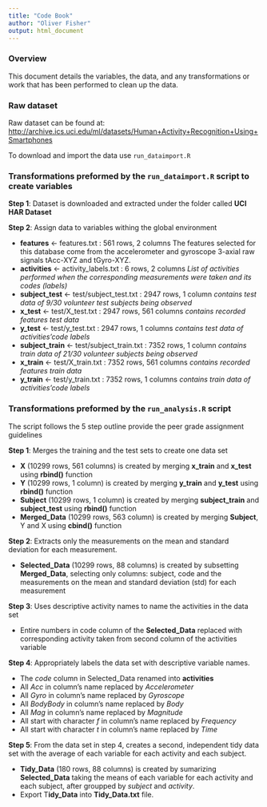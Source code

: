 ```yaml
---
title: "Code Book"
author: "Oliver Fisher"
output: html_document
---
```


### Overview
This document details the variables, the data, and any transformations or work that has been performed to clean up the data.

### Raw dataset
Raw dataset can be found at: 
  http://archive.ics.uci.edu/ml/datasets/Human+Activity+Recognition+Using+Smartphones
  
To download and import the data use ```run_dataimport.R```

### Transformations preformed by the ```run_dataimport.R``` script to create variables 
**Step 1**: Dataset is downloaded and extracted under the folder called **UCI HAR Dataset**

**Step 2**: Assign data to variables withing the global environment 

- **features** <- features.txt : 561 rows, 2 columns
The features selected for this database come from the accelerometer and gyroscope 3-axial raw signals tAcc-XYZ and tGyro-XYZ.
- **activities** <- activity_labels.txt : 6 rows, 2 columns
*List of activities performed when the corresponding measurements were taken and its codes (labels)*
- **subject_test** <- test/subject_test.txt : 2947 rows, 1 column
*contains test data of 9/30 volunteer test subjects being observed*
- **x_test** <- test/X_test.txt : 2947 rows, 561 columns
*contains recorded features test data*
- **y_test** <- test/y_test.txt : 2947 rows, 1 columns
*contains test data of activities’code labels*
- **subject_train** <- test/subject_train.txt : 7352 rows, 1 column
*contains train data of 21/30 volunteer subjects being observed*
- **x_train** <- test/X_train.txt : 7352 rows, 561 columns
*contains recorded features train data*
- **y_train** <- test/y_train.txt : 7352 rows, 1 columns
*contains train data of activities’code labels*

### Transformations preformed by the ```run_analysis.R``` script
The script follows the 5 step outline provide the peer grade assignment guidelines

**Step 1**: Merges the training and the test sets to create one data set

- **X** (10299 rows, 561 columns) is created by merging **x_train** and **x_test** using **rbind()** function
- **Y** (10299 rows, 1 column) is created by merging **y_train** and **y_test** using **rbind()** function
- **Subject** (10299 rows, 1 column) is created by merging **subject_train** and **subject_test** using **rbind()**  function
- **Merged_Data** (10299 rows, 563 column) is created by merging **Subject**, Y and X using **cbind()** function

**Step 2**: Extracts only the measurements on the mean and standard deviation for each measurement.

- **Selected_Data** (10299 rows, 88 columns) is created by subsetting **Merged_Data**, selecting only columns: subject, code and the measurements on the mean and standard deviation (std) for each measurement

**Step 3**: Uses descriptive activity names to name the activities in the data set

- Entire numbers in code column of the **Selected_Data** replaced with corresponding activity taken from second column of the activities variable

**Step 4**: Appropriately labels the data set with descriptive variable names.

- The *code* column in Selected_Data renamed into **activities**
- All *Acc* in column’s name replaced by *Accelerometer*
- All *Gyro* in column’s name replaced by *Gyroscope*
- All *BodyBody* in column’s name replaced by *Body*
- All *Mag* in column’s name replaced by *Magnitude*
- All start with character *f* in column’s name replaced by *Frequency*
- All start with character *t* in column’s name replaced by *Time*

**Step 5**: From the data set in step 4, creates a second, independent tidy data set with the average of each variable for each activity and each subject.

- **Tidy_Data** (180 rows, 88 columns) is created by sumarizing **Selected_Data** taking the means of each variable for each activity and each subject, after groupped by *subject* and *activity*.
- Export T**idy_Data** into **Tidy_Data.txt** file.

